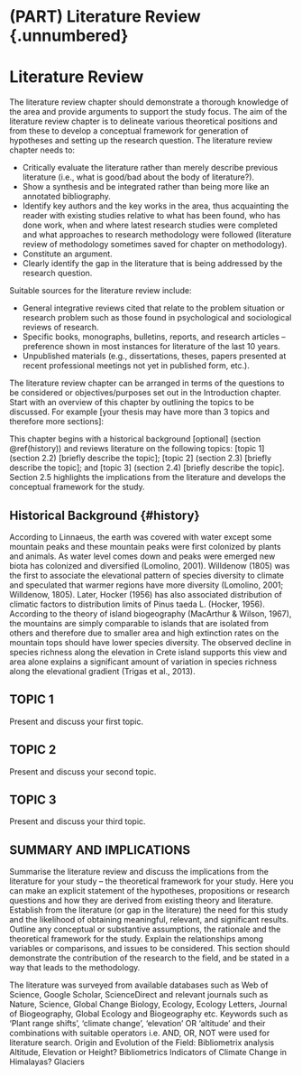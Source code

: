 # (PART) Literature Review {.unnumbered}

# Literature Review

The literature review chapter should demonstrate a thorough knowledge of the area and provide arguments to support the study focus. The aim of the literature review chapter is to delineate various theoretical positions and from these to develop a conceptual framework for generation of hypotheses and setting up the research question. The literature review chapter needs to:

* Critically evaluate the literature rather than merely describe previous literature (i.e., what is good/bad about the body of literature?).
*	Show a synthesis and be integrated rather than being more like an annotated bibliography.
*	Identify key authors and the key works in the area, thus acquainting the reader with existing studies relative to what has been found, who has done work, when and where latest research studies were completed and what approaches to research methodology were followed (literature review of methodology sometimes saved for chapter on methodology).
*	Constitute an argument.
*	Clearly identify the gap in the literature that is being addressed by the research question.  

Suitable sources for the literature review include:

*	General integrative reviews cited that relate to the problem situation or research problem such as those found in psychological and sociological reviews of research.
*	Specific books, monographs, bulletins, reports, and research articles – preference shown in most instances for literature of the last 10 years.
*	Unpublished materials (e.g., dissertations, theses, papers presented at recent professional meetings not yet in published form, etc.).

The literature review chapter can be arranged in terms of the questions to be considered or objectives/purposes set out in the Introduction chapter.   
Start with an overview of this chapter by outlining the topics to be discussed. For example [your thesis may have more than 3 topics and therefore more sections]:   

This chapter begins with a historical background [optional] (section \@ref(history)) and reviews literature on the following topics: [topic 1] (section 2.2) [briefly describe the topic]; [topic 2] (section 2.3) [briefly describe the topic]; and [topic 3] (section 2.4) [briefly describe the topic]. Section 2.5 highlights the implications from the literature and develops the conceptual framework for the study.


##	Historical Background {#history}

According to Linnaeus, the earth was covered with water except some mountain peaks and these mountain peaks were first colonized by plants and animals. As water level comes down and peaks were emerged new biota has colonized and diversified (Lomolino, 2001). Willdenow (1805) was the first to associate the elevational pattern of species diversity to climate and speculated that warmer regions have more diversity (Lomolino, 2001; Willdenow, 1805). Later, Hocker (1956) has also associated distribution of climatic factors to distribution limits of Pinus taeda L. (Hocker, 1956). According to the theory of island biogeography (MacArthur & Wilson, 1967), the mountains are simply comparable to islands that are isolated from others and therefore due to smaller area and high extinction rates on the mountain tops should have lower species diversity. The observed decline in species richness along the elevation in Crete island supports this view and area alone explains a significant amount of variation in species richness along the elevational gradient (Trigas et al., 2013).

##	TOPIC 1
Present and discuss your first topic.

##	TOPIC 2
Present and discuss your second topic.

##	TOPIC 3
Present and discuss your third topic.

##	SUMMARY AND IMPLICATIONS
Summarise the literature review and discuss the implications from the literature for your study – the theoretical framework for your study. Here you can make an explicit statement of the hypotheses, propositions or research questions and how they are derived from existing theory and literature. Establish from the literature (or gap in the literature) the need for this study and the likelihood of obtaining meaningful, relevant, and significant results. Outline any conceptual or substantive assumptions, the rationale and the theoretical framework for the study. Explain the relationships among variables or comparisons, and issues to be considered. This section should demonstrate the contribution of the research to the field, and be stated in a way that leads to the methodology.

The literature was surveyed from available databases such as Web of Science, Google Scholar, ScienceDirect and relevant journals such as Nature, Science, Global Change Biology, Ecology, Ecology Letters, Journal of Biogeography, Global Ecology and Biogeography etc. Keywords such as ‘Plant range shifts’, ‘climate change’, ‘elevation’ OR ‘altitude’ and their combinations with suitable operators i.e. AND, OR, NOT were used for literature search. 
Origin and Evolution of the Field: Bibliometrix analysis
Altitude, Elevation or Height? Bibliometrics
Indicators of Climate Change in Himalayas? Glaciers
